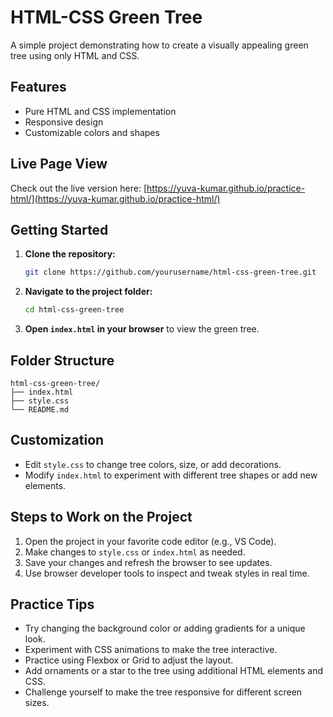 # HTML-CSS Green Tree

A simple project demonstrating how to create a visually appealing green tree using only HTML and CSS.

## Features

- Pure HTML and CSS implementation
- Responsive design
- Customizable colors and shapes

## Live Page View

Check out the live version here: [https://yuva-kumar.github.io/practice-html/](https://yuva-kumar.github.io/practice-html/)

## Getting Started

1. **Clone the repository:**
    ```bash
    git clone https://github.com/yourusername/html-css-green-tree.git
    ```
2. **Navigate to the project folder:**
    ```bash
    cd html-css-green-tree
    ```
3. **Open `index.html` in your browser** to view the green tree.

## Folder Structure

```
html-css-green-tree/
├── index.html
├── style.css
└── README.md
```

## Customization

- Edit `style.css` to change tree colors, size, or add decorations.
- Modify `index.html` to experiment with different tree shapes or add new elements.

## Steps to Work on the Project

1. Open the project in your favorite code editor (e.g., VS Code).
2. Make changes to `style.css` or `index.html` as needed.
3. Save your changes and refresh the browser to see updates.
4. Use browser developer tools to inspect and tweak styles in real time.

## Practice Tips

- Try changing the background color or adding gradients for a unique look.
- Experiment with CSS animations to make the tree interactive.
- Practice using Flexbox or Grid to adjust the layout.
- Add ornaments or a star to the tree using additional HTML elements and CSS.
- Challenge yourself to make the tree responsive for different screen sizes.


